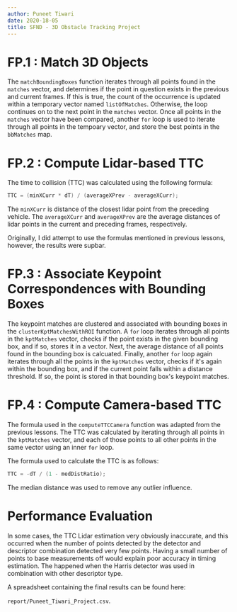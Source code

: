 ```yaml
---
author: Puneet Tiwari
date: 2020-18-05
title: SFND - 3D Obstacle Tracking Project
---
```


# FP.1 : Match 3D Objects

The `matchBoundingBoxes` function iterates through all points found in the `matches` vector, and determines if the point in question exists in the previous and current frames. If this is true, the count of the occurrence is updated within a temporary vector named `listOfMatches`. Otherwise, the loop continues on to the next point in the `matches` vector. Once all points in the `matches` vector have been compared, another `for` loop is used to iterate through all points in the tempoary
vector, and store the best points in the `bbMatches` map.

# FP.2 : Compute Lidar-based TTC

The time to collision (TTC) was calculated using the following formula:

```cpp
TTC = (minXCurr * dT) / (averageXPrev - averageXCurr);
```

The `minXCurr` is distance of the closest lidar point from the preceding vehicle. The `averageXCurr` and `averageXPrev` are the average distances of lidar points in the current and preceding frames, respectively.

Originally, I did attempt to use the formulas mentioned in previous lessons, however, the results were supbar.

# FP.3 : Associate Keypoint Correspondences with Bounding Boxes

The keypoint matches are clustered and associated with bounding boxes in the `clusterKptMatchesWithROI` function. A `for` loop iterates through all points in the `kptMatches` vector, checks if the point exists in the given bounding box, and if so, stores it in a vector. Next, the average distance of all points found in the bounding box is calcuated. Finally, another
`for` loop again iterates through all the points in the `kptMatches` vector, checks if it's again within the bounding box, and if the current point falls within a distance threshold. If so, the point is stored in that bounding box's keypoint matches.

# FP.4 : Compute Camera-based TTC

The formula used in the `computeTTCCamera` function was adapted from the previous lessons. The TTC was calculated by iterating through all points in the `kptMatches` vector, and each of those points to all other points in the same vector using an inner `for` loop.

The formula used to calculate the TTC is as follows:

```cpp
TTC = -dT / (1 - medDistRatio);
```

The median distance was used to remove any outlier influence.

# Performance Evaluation

In some cases, the TTC Lidar estimation very obviously inaccurate, and this occurred when the number of points detected by the detector and descriptor combination detected very few points. Having a small number of points to base measurements off would explain poor accuracy in timing estimation. The happened when the Harris detector was used in combination with other descriptor
type.

A spreadsheet containing the final results can be found here:

`report/Puneet_Tiwari_Project.csv`.
